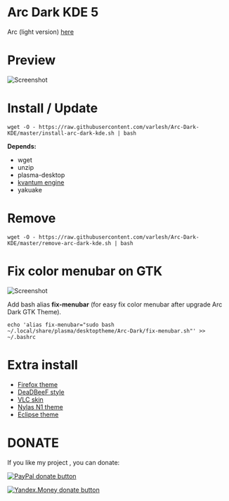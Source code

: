 # Arc Dark KDE 5

Arc (light version) [here](https://github.com/varlesh/Arc-KDE)

# Preview
![Screenshot](preview.png)

# Install / Update
```
wget -O - https://raw.githubusercontent.com/varlesh/Arc-Dark-KDE/master/install-arc-dark-kde.sh | bash
```
**Depends:**
- wget
- unzip
- plasma-desktop
- [kvantum engine](https://github.com/tsujan/Kvantum/tree/master/Kvantum)
- yakuake

# Remove
```
wget -O - https://raw.githubusercontent.com/varlesh/Arc-Dark-KDE/master/remove-arc-dark-kde.sh | bash
```

# Fix color menubar on GTK
![Screenshot](fix-menubar.png)

Add bash alias **fix-menubar** (for easy fix color menubar after upgrade Arc Dark GTK Theme).

```
echo 'alias fix-menubar="sudo bash ~/.local/share/plasma/desktoptheme/Arc-Dark/fix-menubar.sh"' >> ~/.bashrc
```

# Extra install

- [Firefox theme](https://github.com/varlesh/Arc-Dark-KDE/tree/master/extra/firefox)
- [DeaDBeeF style](https://github.com/varlesh/Arc-Dark-KDE/tree/master/extra/deadbeef)
- [VLC skin](https://github.com/varlesh/VLC-Arc-Dark)
- [Nylas N1 theme](https://github.com/varlesh/Nylas-Arc-Dark-Theme)
- [Eclipse theme](https://github.com/varlesh/Arc-Dark-KDE/tree/master/extra/eclipse)

# DONATE
If you like my project , you can donate:

<span class="paypal"><a href="https://www.paypal.me/varlesh" title="Donate to this project using Paypal"><img src="https://www.paypalobjects.com/webstatic/mktg/Logo/pp-logo-100px.png" alt="PayPal donate button" /></a></span>

<span class="Yandex.Money"><a href="http://yasobe.ru/na/varlesh#form_submit" title="Donate to this project using Yandex.Money"><img src="https://money.yandex.ru/img/ym_logo.gif" alt="Yandex.Money donate button" /></a></span>
